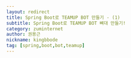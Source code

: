 ```yaml
---
layout: redirect
title: Spring Boot로 TEAMUP BOT 만들기 - (1)
subtitle: Spring Boot로 TEAMUP BOT 뼈대 만들기!
category: zuminternet
author: 권용근
nickname: kingbbode
tag: [spring,boot,bot,teamup]
---
```


<script>
    location.href="";
</script>